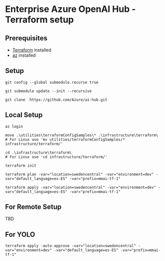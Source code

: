 # Enterprise Azure OpenAI Hub - Terraform setup

## Prerequisites

- [Terraform](https://learn.hashicorp.com/tutorials/terraform/install-cli) installed
- [az](https://docs.microsoft.com/en-us/cli/azure/install-azure-cli) installed

## Setup

```
git config --global submodule.recurse true

git submodule update --init --recursive

git clone  https://github.com/Azure/ai-hub.git
```

## Local Setup

```
az login

move .\utilities\terraformConfigSamples\* .\infrastructure\terraform\
# For Linux use 'mv utilities/terraformConfigSamples/* infrastructure/terraform/'

cd .\infrastructure\terraform\
# For Linux use 'cd infrastructure/terraform/'

terraform init

terraform plan -var="location=swedencentral" -var="environment=dev" -var="default_language=es-ES" -var="prefix=mmai-tf-1" 

terraform apply -var="location=swedencentral" -var="environment=dev" -var="default_language=es-ES" -var="prefix=mmai-tf-1"
```

## For Remote Setup

TBD

## For YOLO

```
terraform apply -auto-approve -var="location=swedencentral" -var="environment=dev" -var="default_language=es-ES" -var="prefix=mmai-tf-1"
```
